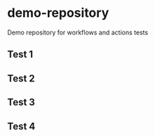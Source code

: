 # demo-repository

Demo repository for workflows and actions tests

## Test 1

## Test 2

## Test 3

## Test 4
